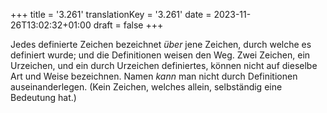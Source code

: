 +++
title = '3.261'
translationKey = '3.261'
date = 2023-11-26T13:02:32+01:00
draft = false
+++

Jedes definierte Zeichen bezeichnet <em class="germph">über</em> jene Zeichen, durch welche es definiert wurde; und die Definitionen weisen den Weg.
Zwei Zeichen, ein Urzeichen, und ein durch Urzeichen definiertes, können nicht auf dieselbe Art und Weise bezeichnen. Namen <em class="germph">kann</em> man nicht durch Definitionen auseinanderlegen. (Kein Zeichen, welches allein, selbständig eine Bedeutung hat.)
